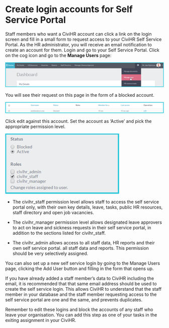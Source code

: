 Create login accounts for Self Service Portal
==========

Staff members who want a CiviHR account can click a link on the login screen and fill in a small form to request access to your CiviHR Self Service Portal. As the HR administrator, you will receive an email notification to create an account for them. Login and go to your Self Service Portal. Click on the cog icon and go to the **Manage Users** page:

![image](../img/manage-user.PNG)

You will see their request on this page in the form of a blocked account. 

![image](../img/blocked-user.PNG)

Click edit against this account. Set the account as ‘Active’  and pick the appropriate permission level. 

![image](../img/active-user.PNG)

-   The civihr_staff permission level allows staff to access the self service portal only, with their own key details, leave, tasks, public HR resources, staff directory and open job vacancies. 

-   The civihr_manager permission level allows designated leave approvers to act on leave and sickness requests in their self service portal, in addition to the sections listed for civihr_staff. 

-   The civihr_admin allows access to all staff data, HR reports and their own self service portal. all staff data and reports.  This permission should be very selectively assigned. 

You can also set up a new self service login by going to the Manage Users page, clicking the Add User button and filling in the form that opens up. 

If you have already added a staff member’s data to CiviHR including the email, it is recommended that that same email address should be used to create the self service login. This allows CiviHR to understand that the staff member in your database and the staff member requesting access to the self service portal are one and the same, and prevents duplicates. 

Remember to edit these logins and block the accounts of any staff who leave your organisation. You can add this step as one of your tasks in the exiting assignment in your CiviHR. 
